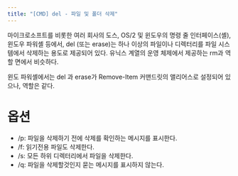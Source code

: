 ```yaml
---
title: "[CMD] del - 파일 및 폴더 삭제"
---
```


마이크로소프트를 비롯한 여러 회사의 도스, OS/2 및 윈도우의 명령 줄 인터페이스(셸), 윈도우 파워셸 등에서, del (또는 erase)는 하나 이상의 파일이나 디렉터리를 파일 시스템에서 삭제하는 용도로 제공되어 있다. 유닉스 계열의 운영 체제에서 제공하는 rm과 역할 면에서 비슷하다.

윈도 파워셸에서는 del 과 erase가 Remove-Item 커맨드릿의 앨리어스로 설정되어 있으나, 역할은 같다. 

# 옵션
* /p: 파일을 삭제하기 전에 삭제를 확인하는 메시지를 표시한다.
* /f: 읽기전용 파일도 삭제한다.
* /s: 모든 하위 디렉터리에서 파일을 삭제한다.
* /q: 파일을 삭제할것인지 묻는 메시지를 표시하지 않는다.